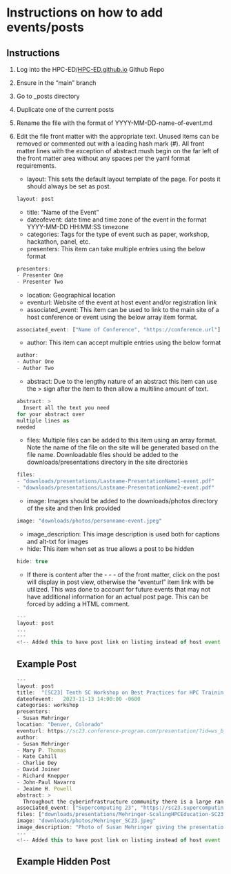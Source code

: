 # Instructions on how to add events/posts

## Instructions

1. Log into the HPC-ED/[HPC-ED.github.io](http://hpc-ed.github.io/) Github Repo
2. Ensure in the “main” branch
3. Go to _posts directory
4. Duplicate one of the current posts
5. Rename the file with the format of YYYY-MM-DD-name-of-event.md
6. Edit the file front matter with the appropriate text. Unused items can be removed or commented out with a leading hash mark (#). All front matter lines with the exception of abstract mush begin on the far left of the front matter area without any spaces per the yaml format requirements. 
    - layout: This sets the default layout template of the page. For posts it should always be set as post.
    
    ```jsx
    layout: post
    ```
    
    - title: “Name of the Event”
    - dateofevent: date time and time zone of the event in the format YYYY-MM-DD HH:MM:SS timezone
    - categories: Tags for the type of event such as paper, workshop, hackathon, panel, etc.
    - presenters: This item can take multiple entries using the below format
    
    ```jsx
    presenters:
    - Presenter One
    - Presenter Two
    ```
    
    - location: Geographical location
    - eventurl: Website of the event at host event  and/or registration link
    - associated_event: This item can be used to link to the main site of a host conference or event using the below array item format.
    
    ```jsx
    associated_event: ["Name of Conference", "https://conference.url"]
    ```
    
    - author: This item can accept multiple entries using the below format
    
    ```jsx
    author:
    - Author One
    - Author Two
    ```
    
    - abstract: Due to the lengthy nature of an abstract this item can use the > sign after the item to then allow a multiline amount of text.
    
    ```jsx
    abstract: >
      Insert all the text you need
    for your abstract over
    multiple lines as 
    needed
    ```
    
    - files: Multiple files can be added to this item using an array format. Note the name of the file on the site will be generated based on the file name. Downloadable files should be added to the downloads/presentations directory in the site directories
    
    ```jsx
    files: 
    - "downloads/presentations/Lastname-PresentationName1-event.pdf"
    - "downloads/presentations/Lastname-PresentationName2-event.pdf"
    ```
    
    - image: Images should be added to the downloads/photos directory of the site and then link provided
    
    ```jsx
    image: "downloads/photos/personname-event.jpeg"
    ```
    
    - image_description: This image description is used both for captions and alt-txt for images
    - hide: This item when set as true allows a post to be hidden
    
    ```jsx
    hide: true
    ```
    
    - If there is content after the - - -  of the front matter, click on the post will display in post view, otherwise the “eventurl” item link with be utilized. This was done to account for future events that may not have additional information for an actual post page. This can be forced by adding a HTML comment.
    
    ```jsx
    ---
    layout: post
    ...
    ---
    <!-- Added this to have post link on listing instead of host event (in front matter as "eventurl" ) link -->
    ```
    
    ## Example Post
    
    ```jsx
    ---
    layout: post
    title:  "[SC23] Tenth SC Workshop on Best Practices for HPC Training and Education"
    dateofevent:   2023-11-13 14:00:00 -0600
    categories: workshop
    presenters: 
    - Susan Mehringer
    location: "Denver, Colorado"
    eventurl: https://sc23.conference-program.com/presentation/?id=ws_bphpcte108&sess=sess456
    author: 
    - Susan Mehringer
    - Mary P. Thomas
    - Kate Cahill
    - Charlie Dey
    - David Joiner
    - Richard Knepper
    - John-Paul Navarro
    - Jeaime H. Powell
    abstract: >
      Throughout the cyberinfrastructure community there is a large range of resources available to train faculty and young scholars about successful utilization of computational resources for research. The challenge that the community faces is that training materials abound, but they can be difficult to find, and often have little information about the quality or relevance of offerings. Building on existing software technology, we propose to build a way for the community to better share and find training and education materials, through a federated training repository. In this scenario, organizations and authors retain physical and legal ownership of their materials by sharing only catalog information, organizations can refine local portals to use the best and most appropriate materials from both local and remote sources, and learners can take advantage of materials that are reviewed and described more clearly.
    associated_event: ["Supercomputing 23", "https://sc23.supercomputing.org"]
    files: ["downloads/presentations/Mehringer-ScalingHPCEducation-SC23.pdf"] 
    image: "downloads/photos/Mehringer_SC23.jpeg"
    image_description: "Photo of Susan Mehringer giving the presentation at SC23."
    ---
    <!-- Added this to have post link on listing instead of host event (in front matter as "eventurl" ) link -->
    ```
    
    ## Example Hidden Post